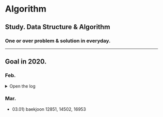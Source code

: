 # Algorithm
## Study. Data Structure &amp; Algorithm

### One or over problem & solution in everyday.

------

## Goal in 2020.

### Feb.
<details>
<summary>Open the log</summary>
<div markdown="1">
  
- 02.09) baekjoon 2156 
- 02.10) baekjoon 1912
- 02.11) baekjoon 10250(Incomplete)
- 02.12) baekjoon 10250, 1085, 11050, 2798
- 02.13) baekjoon 1018
- 02.14) baekjoon 1181
- 02.15) baekjoon 2609, 11650
- 02.16) departure(from South Korea, to Hungary)
- 02.17) baekjoon 10814
- 02.18) baekjoon 1259, 1920, 1978, 2164, 9012, 10816, 10828, 10845, 10866, 15829, 17626, 18111
- 02.19) baekjoon 1620, 1764, 2630, 11399, 11724, 11726
- 02.20) baekjoon 2606
- 02.21) baekjoon 1012, 1931, 11279
- 02.22) baekjoon 1260, 1697, 1918, 1927, 7569, 7576, 7662
- 02.23) baekjoon 1149, 1629, 1932, 2407, 11053, 11723, 11725, 15654
- 02.24) baekjoon 1991, 2167, 9663, 11004
- 02.25) baekjoon 1753, 1865, 1967, 2206, 9251, 11404, 12865
- 02.26) baekjoon 1167, 1786, 2263, 14938
- 02.27) baekjoon 9465, 15652, 15657, 15663, 15666
- 02.28) baekjoon 5639, 9205
- 02.29) baekjoon 1043, 1916

</div>
</details>

### Mar.
- 03.01) baekjoon 12851, 14502, 16953
